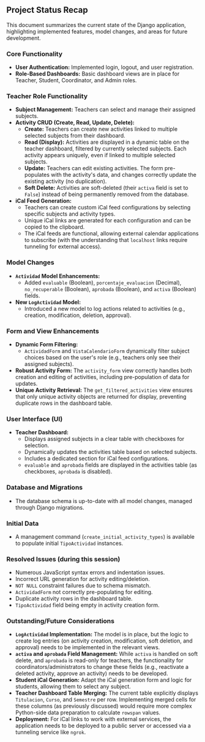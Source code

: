 ## Project Status Recap

This document summarizes the current state of the Django application, highlighting implemented features, model changes, and areas for future development.

### Core Functionality

*   **User Authentication:** Implemented login, logout, and user registration.
*   **Role-Based Dashboards:** Basic dashboard views are in place for Teacher, Student, Coordinator, and Admin roles.

### Teacher Role Functionality

*   **Subject Management:** Teachers can select and manage their assigned subjects.
*   **Activity CRUD (Create, Read, Update, Delete):**
    *   **Create:** Teachers can create new activities linked to multiple selected subjects from their dashboard.
    *   **Read (Display):** Activities are displayed in a dynamic table on the teacher dashboard, filtered by currently selected subjects. Each activity appears uniquely, even if linked to multiple selected subjects.
    *   **Update:** Teachers can edit existing activities. The form pre-populates with the activity's data, and changes correctly update the existing activity (no duplication).
    *   **Soft Delete:** Activities are soft-deleted (their `activa` field is set to `False`) instead of being permanently removed from the database.
*   **iCal Feed Generation:**
    *   Teachers can create custom iCal feed configurations by selecting specific subjects and activity types.
    *   Unique iCal links are generated for each configuration and can be copied to the clipboard.
    *   The iCal feeds are functional, allowing external calendar applications to subscribe (with the understanding that `localhost` links require tunneling for external access).

### Model Changes

*   **`Actividad` Model Enhancements:**
    *   Added `evaluable` (Boolean), `porcentaje_evaluacion` (Decimal), `no_recuperable` (Boolean), `aprobada` (Boolean), and `activa` (Boolean) fields.
*   **New `LogActividad` Model:**
    *   Introduced a new model to log actions related to activities (e.g., creation, modification, deletion, approval).

### Form and View Enhancements

*   **Dynamic Form Filtering:**
    *   `ActividadForm` and `VistaCalendarioForm` dynamically filter subject choices based on the user's role (e.g., teachers only see their assigned subjects).
*   **Robust Activity Form:** The `activity_form` view correctly handles both creation and editing of activities, including pre-population of data for updates.
*   **Unique Activity Retrieval:** The `get_filtered_activities` view ensures that only unique activity objects are returned for display, preventing duplicate rows in the dashboard table.

### User Interface (UI)

*   **Teacher Dashboard:**
    *   Displays assigned subjects in a clear table with checkboxes for selection.
    *   Dynamically updates the activities table based on selected subjects.
    *   Includes a dedicated section for iCal feed configurations.
    *   `evaluable` and `aprobada` fields are displayed in the activities table (as checkboxes, `aprobada` is disabled).

### Database and Migrations

*   The database schema is up-to-date with all model changes, managed through Django migrations.

### Initial Data

*   A management command (`create_initial_activity_types`) is available to populate initial `TipoActividad` instances.

### Resolved Issues (during this session)

*   Numerous JavaScript syntax errors and indentation issues.
*   Incorrect URL generation for activity editing/deletion.
*   `NOT NULL` constraint failures due to schema mismatch.
*   `ActividadForm` not correctly pre-populating for editing.
*   Duplicate activity rows in the dashboard table.
*   `TipoActividad` field being empty in activity creation form.

### Outstanding/Future Considerations

*   **`LogActividad` Implementation:** The model is in place, but the logic to create log entries (on activity creation, modification, soft deletion, and approval) needs to be implemented in the relevant views.
*   **`activa` and `aprobada` Field Management:** While `activa` is handled on soft delete, and `aprobada` is read-only for teachers, the functionality for coordinators/administrators to change these fields (e.g., reactivate a deleted activity, approve an activity) needs to be developed.
*   **Student iCal Generation:** Adapt the iCal generation form and logic for students, allowing them to select any subject.
*   **Teacher Dashboard Table Merging:** The current table explicitly displays `Titulacion`, `Curso`, and `Semestre` per row. Implementing merged cells for these columns (as previously discussed) would require more complex Python-side data preparation to calculate `rowspan` values.
*   **Deployment:** For iCal links to work with external services, the application needs to be deployed to a public server or accessed via a tunneling service like `ngrok`.
